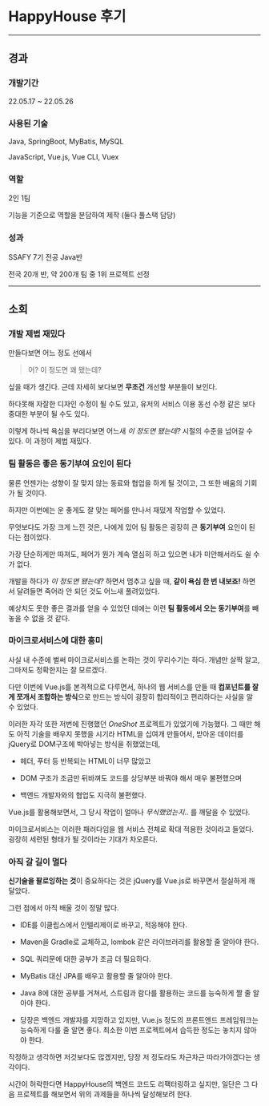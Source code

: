 # HappyHouse 후기

---

## 경과

### 개발기간

22.05.17 ~ 22.05.26

### 사용된 기술

Java, SpringBoot, MyBatis, MySQL

JavaScript, Vue.js, Vue CLI, Vuex

### 역할

2인 1팀

기능을 기준으로 역할을 분담하여 제작 (둘다 풀스택 담당)

### 성과

SSAFY 7기 전공 Java반

전국 20개 반, 약 200개 팀 중 1위 프로젝트 선정

---

## 소회

### 개발 제법 재밌다

만들다보면 어느 정도 선에서

> 어? 이 정도면 꽤 됐는데?

싶을 때가 생긴다. 근데 자세히 보다보면 **무조건** 개선할 부분들이 보인다.

하다못해 자잘한 디자인 수정이 될 수도 있고, 유저의 서비스 이용 동선 수정 같은 보다 중대한 부분이 될 수도 있다.

이렇게 하나씩 욕심을 부리다보면 어느새 *이 정도면 됐는데?* 시절의 수준을 넘어갈 수 있다. 이 과정이 제법 재밌다.

### 팀 활동은 좋은 동기부여 요인이 된다

물론 언젠가는 성향이 잘 맞지 않는 동료와 협업을 하게 될 것이고, 그 또한 배움의 기회가 될 것이다.

하지만 이번에는 운 좋게도 잘 맞는 페어를 만나서 재밌게 작업할 수 있었다.

무엇보다도 가장 크게 느낀 것은, 나에게 있어 팀 활동은 굉장히 큰 **동기부여** 요인이 된다는 점이었다.

가장 단순하게만 따져도, 페어가 뭔가 계속 열심히 하고 있으면 내가 미안해서라도 쉴 수가 없다.

개발을 하다가 *이 정도면 됐는데?* 하면서 멈추고 싶을 때, **같이 욕심 한 번 내보죠!** 하면서 달려들면 죽어라 안 되던 것도 어느새 풀려있었다.

예상치도 못한 좋은 결과를 얻을 수 있었던 데에는 이런 **팀 활동에서 오는 동기부여**를 빼놓을 수 없을 것 같다.

### 마이크로서비스에 대한 흥미

사실 내 수준에 벌써 마이크로서비스를 논하는 것이 무리수기는 하다. 개념만 살짝 알고, 그마저도 정확한지는 잘 모르겠다.

다만 이번에 Vue.js를 본격적으로 다루면서, 하나의 웹 서비스를 만들 때 **컴포넌트를 잘게 쪼개서 조합하는 방식**으로 만드는 방식이 굉장히 합리적이고 편리하다는 사실을 알 수 있었다.

이러한 자각 또한 저번에 진행했던 *OneShot* 프로젝트가 있었기에 가능했다. 그 때만 해도 아직 기술을 배우지 못했을 시기라 HTML을 십여개 만들어서, 받아온 데이터를 jQuery로 DOM구조에 박아넣는 방식을 취했었는데,

- 헤더, 푸터 등 반복되는 HTML이 너무 많았고

- DOM 구조가 조금만 뒤바껴도 코드를 상당부분 바꿔야 해서 매우 불편했으며

- 백엔드 개발자와의 협업도 지극히 불편했다.

Vue.js를 활용해보면서, 그 당시 작업이 얼마나 *무식했었는지*.. 를 깨달을 수 있었다.

마이크로서비스는 이러한 패러다임을 웹 서비스 전체로 확대 적용한 것이라고 들었다. 굉장히 세련된 형태가 될 것이라는 기대가 차오른다.

### 아직 갈 길이 멀다

**신기술을 팔로잉하는 것**이 중요하다는 것은 jQuery를 Vue.js로 바꾸면서 절실하게 깨달았다.

그런 점에서 아직 배울 것이 정말 많다.

- IDE를 이클립스에서 인텔리제이로 바꾸고, 적응해야 한다.

- Maven을 Gradle로 교체하고, lombok 같은 라이브러리를 활용할 줄 알아야 한다.

- SQL 쿼리문에 대한 공부가 조금 더 필요하다.

- MyBatis 대신 JPA를 배우고 활용할 줄 알아야 한다.

- Java 8에 대한 공부를 거쳐서, 스트림과 람다를 활용하는 코드를 능숙하게 짤 줄 알아야 한다.

- 당장은 백엔드 개발자를 지망하고 있지만, Vue.js 정도의 프론트엔드 프레임워크는 능숙하게 다룰 줄 알면 좋다. 최소한 이번 프로젝트에서 습득한 정도는 놓치지 않아야 한다.

작정하고 생각하면 저것보다도 많겠지만, 당장 저 정도라도 차근차근 따라가야겠다는 생각이다.

시간이 허락한다면 HappyHouse의 백엔드 코드도 리팩터링하고 싶지만, 일단은 그 다음 프로젝트를 해보면서 위의 과제들을 하나씩 달성해보려 한다.
